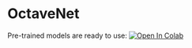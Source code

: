 # OctaveNet

Pre-trained models are ready to use: [![Open In Colab](https://colab.research.google.com/assets/colab-badge.svg)](https)
